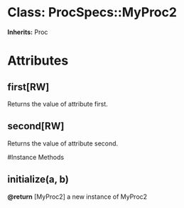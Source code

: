 # Class: ProcSpecs::MyProc2
**Inherits:** Proc
    



# Attributes
## first[RW] [](#attribute-i-first)
Returns the value of attribute first.

## second[RW] [](#attribute-i-second)
Returns the value of attribute second.


#Instance Methods
## initialize(a, b) [](#method-i-initialize)

**@return** [MyProc2] a new instance of MyProc2

